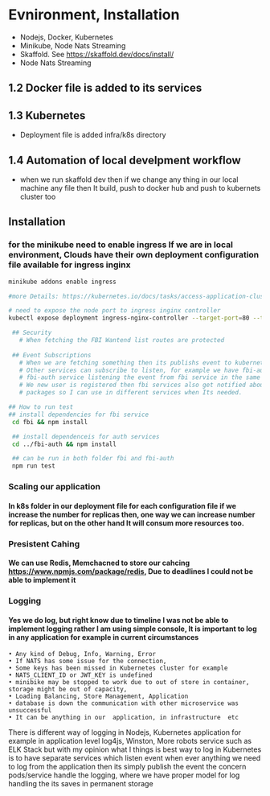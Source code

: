 
# Evnironment, Installation
  - Nodejs, Docker, Kubernetes
  - Minikube, Node Nats Streaming
  - Skaffold. See https://skaffold.dev/docs/install/
  - Node Nats Streaming
 
## 1.2 Docker file is added to its services

## 1.3 Kubernetes 
  - Deployment file is added  infra/k8s directory

## 1.4 Automation of local develpment workflow 
  - when we run skaffold dev then if we change any thing in our local machine any file then It build, push to docker hub and push to kubernets cluster too

## Installation
 ### for the minikube need to enable ingress If we are in local environment, Clouds have their own deployment configuration file available for ingress inginx
 ``` bash 
 minikube addons enable ingress

 #more Details: https://kubernetes.io/docs/tasks/access-application-cluster/ingress-minikube/

 # need to expose the node port to ingress inginx controller 
 kubectl expose deployment ingress-nginx-controller --target-port=80 --type=NodePort -n kube-system

  ## Security  
    # When fetching the FBI Wantend list routes are protected
  
  ## Event Subscriptions
    # When we are fetching something then its publishs event to kubernets cluster 
    # Other services can subscribe to listen, for example we have fbi-auth service
    # fbi-auth service listening the event from fbi service in the same way 
    # We new user is registered then fbi services also get notified about that   # the user is added, all abstract typescript class which define which even - # uses what kind of data is defined is common module and I have created npm 
    # packages so I can use in different services when Its needed.

## How to run test
## install dependencies for fbi service
  cd fbi && npm install 

  ## install dependenceis for auth services
  cd ../fbi-auth && npm install 

  ## can be run in both folder fbi and fbi-auth 
  npm run test 
  ```
### Scaling our application 
  #### In k8s folder in our deployment file for each configuration file if we increase the number for replicas then, one way we can increase number for replicas, but on the other hand It will consum more resources too.

### Presistent Cahing 
 #### We can use Redis, Memchacned to store our cahcing https://www.npmjs.com/package/redis, Due to deadlines I could not be able to implement it

### Logging 
#### Yes we do log, but right know due to timeline I was not be able to implement logging rather I am using simple console, It is important to log in any application for example in current circumstances 
    • Any kind of Debug, Info, Warning, Error
    • If NATS has some issue for the connection, 
    • Some keys has been missed in Kubernetes cluster for example 
    • NATS_CLIENT_ID or JWT_KEY is undefined
    • minibike may be stopped to work due to out of store in container, storage might be out of capacity, 
    • Loading Balancing, Store Management, Application 
    • database is down the communication with other microservice was unsuccessful
    • It can be anything in our  application, in infrastructure  etc

There is different way of logging in Nodejs, Kubernetes application for example in application level log4js, Winston, More robots service such as ELK Stack but with my opinion what I things is best way to log in Kubernetes is to have separate services which listen event when ever anything  we need to log  from the application then its simply publish the event the concern pods/service handle the logging, where we have proper model for log handling the its saves in permanent storage
      